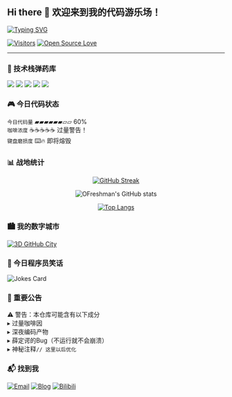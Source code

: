 ## Hi there 👋 欢迎来到我的代码游乐场！

[![Typing SVG](https://readme-typing-svg.demolab.com?font=Fira+Code&pause=1000&width=435&lines=%E2%80%9C%E5%96%9D%E5%AE%8C%E8%BF%99%E6%9D%AF%E5%92%96%E5%95%A1%EF%BC%8C%E6%88%91%E5%B0%B1%E6%9D%A5%E4%BF%AE+Bug%F0%9F%98%85%E2%80%9D)](https://git.io/typing-svg)

[![Visitors](https://visitor-badge.glitch.me/badge?page_id=OFreshman.OFreshman)](https://github.com/OFreshman)
[![Open Source Love](https://badges.frapsoft.com/os/v2/open-source.svg?v=103)](https://github.com/OFreshman)

----

### 🚀 技术栈弹药库

![](https://img.shields.io/badge/JavaScript-瞄准镜-F7DF1E?logo=javascript)
![](https://img.shields.io/badge/Python-瑞士军刀-3776AB?logo=python)
![](https://img.shields.io/badge/Java-重机枪-007396?logo=java)
![](https://img.shields.io/badge/MySQL-保险箱-4479A1?logo=mysql)
![](https://img.shields.io/badge/Git-时光机-F05032?logo=git)

### 🎮 今日代码状态
<!-- 动态生成代码段 -->
`今日代码量` ▰▰▰▰▰▰▱▱ 60%  
`咖啡浓度` ☕☕☕☕☕ 过量警告！  
`键盘磨损度` ⌨️🔥 即将熔毁

### 📊 战地统计
<div align="center">
  
[![GitHub Streak](https://streak-stats.demolab.com?user=OFreshman&theme=dark&hide_border=true)](https://git.io/streak-stats)

![OFreshman's GitHub stats](https://github-readme-stats.vercel.app/api?username=OFreshman&show_icons=true&theme=radical&hide_title=true)

[![Top Langs](https://github-readme-stats.vercel.app/api/top-langs/?username=OFreshman&layout=compact&theme=vision-friendly-dark&hide_border=true)](https://github.com/anuraghazra/github-readme-stats)

</div>

### 🏙️ 我的数字城市
[![3D GitHub City](https://honzaap.github.io/GithubCity/?name=OFreshman&year=2025)](https://honzaap.github.io/GithubCity/?name=OFreshman&year=2025)

### 🤖 今日程序员笑话
<!-- 随机笑话API -->
<img src="https://readme-jokes.vercel.app/api?theme=algolia&hideBorder" alt="Jokes Card" />

### 📌 重要公告
⚠️ 警告：本仓库可能含有以下成分  
▸ 过量咖啡因  
▸ 深夜编码产物  
▸ 薛定谔的Bug（不运行就不会崩溃）  
▸ 神秘注释`// 这里以后优化`

### 📬 找到我
[![Email](https://img.shields.io/badge/-📮_邮箱-blue?logo=gmail)](mailto:your-email@example.com)
[![Blog](https://img.shields.io/badge/-🌐_博客-green?logo=wordpress)](https://your-blog.com)
[![Bilibili](https://img.shields.io/badge/-📺_B站-ff69b4?logo=bilibili)](https://space.bilibili.com/yourid)
